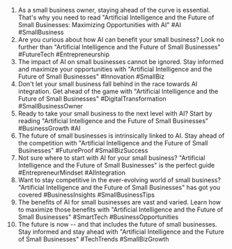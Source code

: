 1. As a small business owner, staying ahead of the curve is essential. That's why you need to read "Artificial Intelligence and the Future of Small Businesses: Maximizing Opportunities with AI" #AI #SmallBusiness
2. Are you curious about how AI can benefit your small business? Look no further than "Artificial Intelligence and the Future of Small Businesses" #FutureTech #Entrepreneurship
3. The impact of AI on small businesses cannot be ignored. Stay informed and maximize your opportunities with "Artificial Intelligence and the Future of Small Businesses" #Innovation #SmallBiz
4. Don't let your small business fall behind in the race towards AI integration. Get ahead of the game with "Artificial Intelligence and the Future of Small Businesses" #DigitalTransformation #SmallBusinessOwner
5. Ready to take your small business to the next level with AI? Start by reading "Artificial Intelligence and the Future of Small Businesses" #BusinessGrowth #AI
6. The future of small businesses is intrinsically linked to AI. Stay ahead of the competition with "Artificial Intelligence and the Future of Small Businesses" #FutureProof #SmallBizSuccess
7. Not sure where to start with AI for your small business? "Artificial Intelligence and the Future of Small Businesses" is the perfect guide #EntrepreneurMindset #AIIntegration
8. Want to stay competitive in the ever-evolving world of small business? "Artificial Intelligence and the Future of Small Businesses" has got you covered #BusinessInsights #SmallBusinessTips
9. The benefits of AI for small businesses are vast and varied. Learn how to maximize those benefits with "Artificial Intelligence and the Future of Small Businesses" #SmartTech #BusinessOpportunities
10. The future is now -- and that includes the future of small businesses. Stay informed and stay ahead with "Artificial Intelligence and the Future of Small Businesses" #TechTrends #SmallBizGrowth
